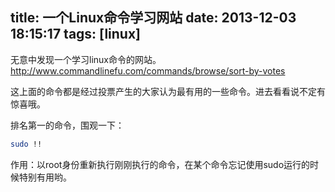 title: 一个Linux命令学习网站
date: 2013-12-03 18:15:17
tags: [linux]
---

无意中发现一个学习linux命令的网站。<a href="http://www.commandlinefu.com/commands/browse/sort-by-votes" target="_blank">http://www.commandlinefu.com/commands/browse/sort-by-votes</a>

<!-- more -->

这上面的命令都是经过投票产生的大家认为最有用的一些命令。进去看看说不定有惊喜哦。  

排名第一的命令，围观一下：
```bash
sudo !!
```  
作用：以root身份重新执行刚刚执行的命令，在某个命令忘记使用sudo运行的时候特别有用哟。
